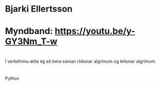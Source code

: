 # Bjarki Ellertsson
# Myndband: https://youtu.be/y-GY3Nm_T-w
#
Í verkefninu ætla ég að bera saman röðunar algrímum og leitunar algrímum.
#
Python
